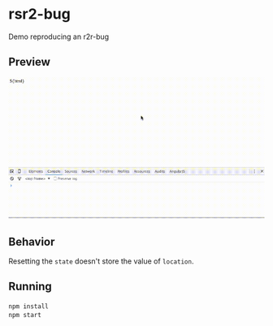 # rsr2-bug
Demo reproducing an r2r-bug

## Preview
![gif preview](preview.gif)

## Behavior
Resetting the `state` doesn't store the value of `location`.

## Running
```bash
npm install
npm start
```
